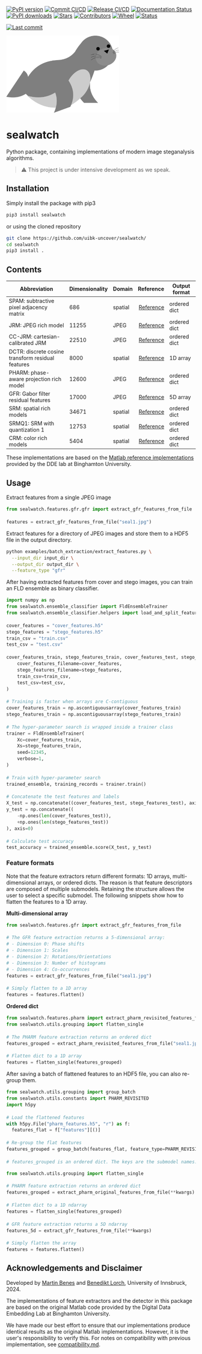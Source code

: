[![PyPI version](https://badge.fury.io/py/sealwatch.svg)](https://pypi.org/project/sealwatch/)
[![Commit CI/CD](https://github.com/uibk-uncover/sealwatch/actions/workflows/on_commit.yml/badge.svg)](https://github.com/uibk-uncover/sealwatch/actions/workflows/on_commit.yml)
[![Release CI/CD](https://github.com/uibk-uncover/sealwatch/actions/workflows/on_release.yml/badge.svg)](https://github.com/uibk-uncover/sealwatch/actions/workflows/on_release.yml)
[![Documentation Status](https://readthedocs.org/projects/sealwatch/badge/?version=latest)](https://sealwatch.readthedocs.io/)
[![PyPI downloads](https://img.shields.io/pypi/dm/sealwatch)](https://pypi.org/project/sealwatch/)
[![Stars](https://img.shields.io/github/stars/uibk-uncover/sealwatch.svg)](https://GitHub.com/uibk-uncover/sealwatch)
[![Contributors](https://img.shields.io/github/contributors/uibk-uncover/sealwatch)](https://GitHub.com/uibk-uncover/sealwatch)
[![Wheel](https://img.shields.io/pypi/wheel/sealwatch)](https://pypi.org/project/sealwatch/)
[![Status](https://img.shields.io/pypi/status/sealwatch)](https://pypi.com/project/sealwatch/)
<!-- [![PyPi license](https://badgen.net/pypi/license/sealwatch/)](https://pypi.com/project/sealwatch/) -->
[![Last commit](https://img.shields.io/github/last-commit/uibk-uncover/sealwatch)](https://GitHub.com/uibk-uncover/sealwatch)

<img src="https://raw.githubusercontent.com/uibk-uncover/sealwatch/main/docs/static/seal.png" width="300" />

# sealwatch

Python package, containing implementations of modern image steganalysis algorithms.

> :warning: This project is under intensive development as we speak.

## Installation

Simply install the package with pip3


```bash
pip3 install sealwatch
```

or using the cloned repository

```bash
git clone https://github.com/uibk-uncover/sealwatch/
cd sealwatch
pip3 install .
```

## Contents

| Abbreviation | Dimensionality | Domain | Reference | Output format |
|--------------|----------------|--------|----------:|---------------|
| SPAM: subtractive pixel adjacency matrix | 686 | spatial | [Reference](https://doi.org/10.1109/TIFS.2010.2045842) | ordered dict |
| JRM: JPEG rich model | 11255 | JPEG | [Reference](https://doi.org/10.1117/12.907495) | ordered dict |
| CC-JRM: cartesian-calibrated JRM | 22510 | JPEG | [Reference](https://doi.org/10.1117/12.907495) | ordered dict |
| DCTR: discrete cosine transform residual features | 8000 | spatial | [Reference](https://doi.org/10.1109/TIFS.2014.2364918) | 1D array |
| PHARM: phase-aware projection rich model | 12600 | JPEG | [Reference](https://doi.org/10.1117/12.2075239) | ordered dict |
| GFR: Gabor filter residual features | 17000 | JPEG | [Reference](https://dl.acm.org/doi/10.1145/2756601.2756608) | 5D array |
| SRM: spatial rich models | 34671 | spatial | [Reference](https://doi.org/10.1109/TIFS.2012.2190402) | ordered dict |
| SRMQ1: SRM with quantization 1 | 12753 | spatial | [Reference](https://doi.org/10.1109/TIFS.2012.2190402) | ordered dict |
| CRM: color rich models | 5404 | spatial | [Reference](https://doi.org/10.1109/WIFS.2014.7084325) | ordered dict |

These implementations are based on the [Matlab reference implementations](https://dde.binghamton.edu/download/feature_extractors/) provided by the DDE lab at Binghamton University.

## Usage

Extract features from a single JPEG image

```python
from sealwatch.features.gfr.gfr import extract_gfr_features_from_file

features = extract_gfr_features_from_file("seal1.jpg")
```

Extract features for a directory of JPEG images and store them to a HDF5 file in the output directory.

```bash
python examples/batch_extraction/extract_features.py \
  --input_dir input_dir \
  --output_dir output_dir \
  --feature_type "gfr"
```

After having extracted features from cover and stego images, you can train an FLD ensemble as binary classifier.

```python
import numpy as np
from sealwatch.ensemble_classifier import FldEnsembleTrainer
from sealwatch.ensemble_classifier.helpers import load_and_split_features

cover_features = "cover_features.h5"
stego_features = "stego_features.h5"
train_csv = "train.csv"
test_csv = "test.csv"

cover_features_train, stego_features_train, cover_features_test, stego_features_test = load_and_split_features(
    cover_features_filename=cover_features,
    stego_features_filename=stego_features,
    train_csv=train_csv,
    test_csv=test_csv,
)

# Training is faster when arrays are C-contiguous
cover_features_train = np.ascontiguousarray(cover_features_train)
stego_features_train = np.ascontiguousarray(stego_features_train)

# The hyper-parameter search is wrapped inside a trainer class
trainer = FldEnsembleTrainer(
    Xc=cover_features_train,
    Xs=stego_features_train,
    seed=12345,
    verbose=1,
)

# Train with hyper-parameter search
trained_ensemble, training_records = trainer.train()

# Concatenate the test features and labels
X_test = np.concatenate((cover_features_test, stego_features_test), axis=0)
y_test = np.concatenate((
    -np.ones(len(cover_features_test)),
    +np.ones(len(stego_features_test))
), axis=0)

# Calculate test accuracy
test_accuracy = trained_ensemble.score(X_test, y_test)
```

### Feature formats

Note that the feature extractors return different formats: 1D arrays, multi-dimensional arrays, or ordered dicts.
The reason is that feature descriptors are composed of multiple submodels. Retaining the structure allows the user to select a specific submodel. The following snippets show how to flatten the features to a 1D array.


**Multi-dimensional array**
```python
from sealwatch.features.gfr import extract_gfr_features_from_file

# The GFR feature extraction returns a 5-dimensional array:
# - Dimension 0: Phase shifts
# - Dimension 1: Scales
# - Dimension 2: Rotations/Orientations
# - Dimension 3: Number of histograms
# - Dimension 4: Co-occurrences
features = extract_gfr_features_from_file("seal1.jpg")

# Simply flatten to a 1D array
features = features.flatten()
```

**Ordered dict**
```python
from sealwatch.features.pharm import extract_pharm_revisited_features_from_file
from sealwatch.utils.grouping import flatten_single

# The PHARM feature extraction returns an ordered dict
features_grouped = extract_pharm_revisited_features_from_file("seal1.jpg")

# Flatten dict to a 1D array
features = flatten_single(features_grouped)
```

After saving a batch of flattened features to an HDF5 file, you can also re-group them.
```python
from sealwatch.utils.grouping import group_batch
from sealwatch.utils.constants import PHARM_REVISITED
import h5py

# Load the flattened features
with h5py.File("pharm_features.h5", "r") as f:
  features_flat = f["features"][()]

# Re-group the flat features
features_grouped = group_batch(features_flat, feature_type=PHARM_REVISITED)

# features_grouped is an ordered dict. The keys are the submodel names. Each value is an array with the shape [num_samples, submodel_size].
```

```python
from sealwatch.utils.grouping import flatten_single

# PHARM feature extraction returns an ordered dict
features_grouped = extract_pharm_original_features_from_file(**kwargs)

# Flatten dict to a 1D ndarray
features = flatten_single(features_grouped)

# GFR feature extraction returns a 5D ndarray
features_5d = extract_gfr_features_from_file(**kwargs)

# Simply flatten the array
features = features.flatten()
```


## Acknowledgements and Disclaimer

Developed by [Martin Benes](https://github.com/martinbenes1996) and [Benedikt Lorch](https://github.com/btlorch/), University of Innsbruck, 2024.

The implementations of feature extractors and the detector in this package are based on the original Matlab code provided by the Digital Data Embedding Lab at Binghamton University.

We have made our best effort to ensure that our implementations produce identical results as the original Matlab implementations. However, it is the user's responsibility to verify this.
For notes on compatibility with previous implementation, see [compatibility.md](compatibility.md).
